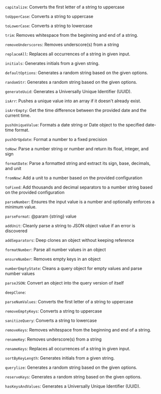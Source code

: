 `capitalize`: Converts the first letter of a string to uppercase

`toUpperCase`: Converts a string to uppercase

`toLowerCase`: Converts a string to lowercase

`trim`: Removes whitespace from the beginning and end of a string.

`removeUnderscores`: Removes underscore(s) from a string

`replaceAll`: Replaces all occurrences of a string in given input.

`initials`: Generates initials from a given string.

`defaultOptions`: Generates a random string based on the given options.

`randomStr`: Generates a random string based on the given options.

`generateUuid`: Generates a Universally Unique Identifier (UUID).

`isArr`: Pushes a unique value into an array if it doesn't already exist.

`isArrEmpty`: Get the time difference between the provided date and the current time.

`pushUniqueValue`: Formats a date string or Date object to the specified date-time format.

`pushOrUpdate`: Format a number to a fixed precision

`toNow`: Parse a number string or number and return its float, integer, and sign

`formatDate`: Parse a formatted string and extract its sign, base, decimals, and unit

`fromNow`: Add a unit to a number based on the provided configuration

`toFixed`: Add thousands and decimal separators to a number string based on the provided configuration

`parseNumber`: Ensures the input value is a number and optionally enforces a minimum value.

`parseFormat`: @param {string} value

`addUnit`: Cleanly parse a string to JSON object value if an error is discovered

`addSeparators`: Deep clones an object without keeping reference

`formatNumber`: Parse all number values in an object

`ensureNumber`: Removes empty keys in an object

`numberEmptyState`: Cleans a query object for empty values and parse number values

`parseJSON`: Convert an object into the query version of itself

`deepClone`: 

`parseNumValues`: Converts the first letter of a string to uppercase

`removeEmptyKeys`: Converts a string to uppercase

`sanitizeQuery`: Converts a string to lowercase

`removeKeys`: Removes whitespace from the beginning and end of a string.

`renameKey`: Removes underscore(s) from a string

`renameKeys`: Replaces all occurrences of a string in given input.

`sortByKeyLength`: Generates initials from a given string.

`querylize`: Generates a random string based on the given options.

`reserveKeys`: Generates a random string based on the given options.

`hasKeysAndValues`: Generates a Universally Unique Identifier (UUID).

